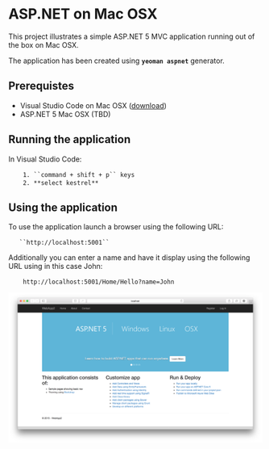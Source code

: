 # ASP.NET on Mac OSX

This project illustrates a simple ASP.NET 5 MVC application running out of the box on Mac OSX.

The application has been created using **``yeoman aspnet``** generator.

## Prerequistes

- Visual Studio Code on Mac OSX ([download](https://code.visualstudio.com/Download))
- ASP.NET 5 Mac OSX (TBD)

## Running the application

In Visual Studio Code: 

        1. ``command + shift + p`` keys
        2. **select kestrel**
  
## Using the application

To use the application launch a browser using the following URL: 

       ``http://localhost:5001``

Additionally you can enter a name and have it display using the following URL using in this case John: 

        http://localhost:5001/Home/Hello?name=John

![alt tag](https://raw.githubusercontent.com/jgon/asp.net-mac-osx/master/RunningAppScreenshot.png)